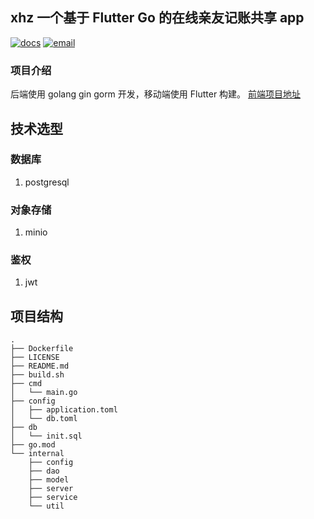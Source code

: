 ## xhz 一个基于 Flutter Go 的在线亲友记账共享 app
[![docs](https://img.shields.io/badge/docs-reference-green.svg)](https://github.com/ogromwang)
[![email](https://img.shields.io/badge/email-ogromwang@gmail.com-red.svg)](ogromwang@gmail.com)

### 项目介绍
后端使用 golang gin gorm 开发，移动端使用 Flutter 构建。
[前端项目地址](https://github.com/ogromwang/xhz_app)

## 技术选型
### 数据库
1. postgresql

### 对象存储
1. minio

### 鉴权
1. jwt

## 项目结构

```
.
├── Dockerfile
├── LICENSE
├── README.md
├── build.sh
├── cmd
│   └── main.go
├── config
│   ├── application.toml
│   └── db.toml
├── db
│   └── init.sql
├── go.mod
└── internal
    ├── config
    ├── dao
    ├── model
    ├── server
    ├── service
    └── util
```